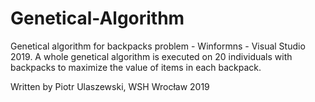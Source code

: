 # Genetical-Algorithm
Genetical algorithm for backpacks problem - Winformns - Visual Studio 2019.
A whole genetical algorithm is executed on 20 individuals with backpacks to maximize the value of items in each backpack.

Written by Piotr Ulaszewski, WSH Wrocław 2019
